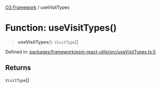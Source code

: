 [O3 Framework](../API.md) / useVisitTypes

# Function: useVisitTypes()

> **useVisitTypes**(): `VisitType`[]

Defined in: [packages/framework/esm-react-utils/src/useVisitTypes.ts:5](https://github.com/UjjawalPrabhat/openmrs-esm-core/blob/main/packages/framework/esm-react-utils/src/useVisitTypes.ts#L5)

## Returns

`VisitType`[]
